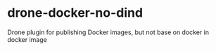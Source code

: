 # drone-docker-no-dind
Drone plugin for publishing Docker images, but not base on  docker in docker image
